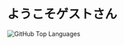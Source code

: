 # ようこそゲストさん

![GitHub Top Languages](https://github-readme-stats.vercel.app/api/top-langs/?username=takat0-h0rikosh1&layout=compact&theme=algolia)
